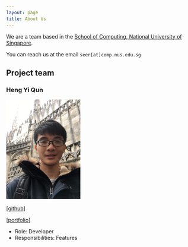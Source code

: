 ```yaml
---
layout: page
title: About Us
---
```


We are a team based in the [School of Computing, National University of Singapore](http://www.comp.nus.edu.sg).

You can reach us at the email `seer[at]comp.nus.edu.sg`

## Project team

### Heng Yi Qun

<img src="images/yiqun.png" width="200px">

[[github](http://github.com/hengyiqun)]

[[portfolio]()]

* Role: Developer
* Responsibilities: Features